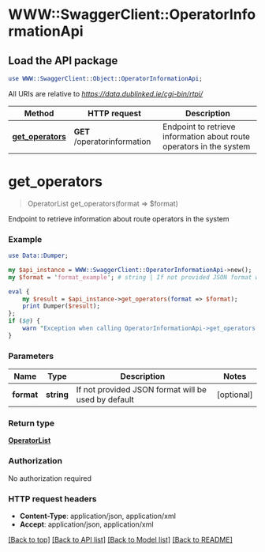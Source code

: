 # WWW::SwaggerClient::OperatorInformationApi

## Load the API package
```perl
use WWW::SwaggerClient::Object::OperatorInformationApi;
```

All URIs are relative to *https://data.dublinked.ie/cgi-bin/rtpi/*

Method | HTTP request | Description
------------- | ------------- | -------------
[**get_operators**](OperatorInformationApi.md#get_operators) | **GET** /operatorinformation | Endpoint to retrieve information about route operators in the system


# **get_operators**
> OperatorList get_operators(format => $format)

Endpoint to retrieve information about route operators in the system

### Example 
```perl
use Data::Dumper;

my $api_instance = WWW::SwaggerClient::OperatorInformationApi->new();
my $format = 'format_example'; # string | If not provided JSON format will be used by default

eval { 
    my $result = $api_instance->get_operators(format => $format);
    print Dumper($result);
};
if ($@) {
    warn "Exception when calling OperatorInformationApi->get_operators: $@\n";
}
```

### Parameters

Name | Type | Description  | Notes
------------- | ------------- | ------------- | -------------
 **format** | **string**| If not provided JSON format will be used by default | [optional] 

### Return type

[**OperatorList**](OperatorList.md)

### Authorization

No authorization required

### HTTP request headers

 - **Content-Type**: application/json, application/xml
 - **Accept**: application/json, application/xml

[[Back to top]](#) [[Back to API list]](../README.md#documentation-for-api-endpoints) [[Back to Model list]](../README.md#documentation-for-models) [[Back to README]](../README.md)

